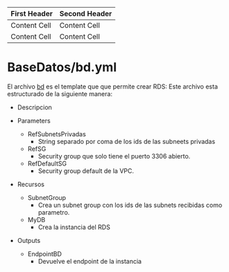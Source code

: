 First Header  | Second Header
------------- | -------------
Content Cell  | Content Cell
Content Cell  | Content Cell


# BaseDatos/bd.yml
El archivo [bd](/BaseDatos/bd.yml) es el template que que permite crear RDS:
Este archivo esta estructurado de la siguiente manera:

* Descripcion

* Parameters
    * RefSubnetsPrivadas
        * String separado por coma de los ids de las subneets privadas
    * RefSG
        * Security group que solo tiene el puerto 3306 abierto.
    * RefDefaultSG
        * Security group default de la VPC.

* Recursos
    * SubnetGroup
        * Crea un subnet group con los ids de las subnets recibidas como parametro.
    * MyDB
        * Crea la instancia del RDS

* Outputs
    * EndpointBD
        * Devuelve el endpoint de la instancia